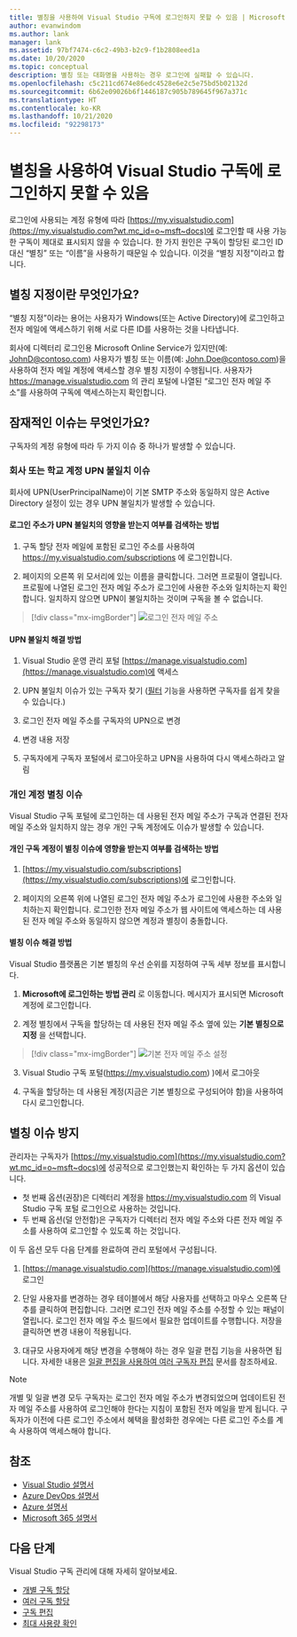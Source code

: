 ```yaml
---
title: 별칭을 사용하여 Visual Studio 구독에 로그인하지 못할 수 있음 | Microsoft Docs
author: evanwindom
ms.author: lank
manager: lank
ms.assetid: 97bf7474-c6c2-49b3-b2c9-f1b2808eed1a
ms.date: 10/20/2020
ms.topic: conceptual
description: 별칭 또는 대화명을 사용하는 경우 로그인에 실패할 수 있습니다.
ms.openlocfilehash: c5c211cd674e86edc4528e6e2c5e75bd5b02132d
ms.sourcegitcommit: 6b62e09026b6f1446187c905b789645f967a371c
ms.translationtype: HT
ms.contentlocale: ko-KR
ms.lasthandoff: 10/21/2020
ms.locfileid: "92298173"
---
```

# <a name="signing-into-visual-studio-subscriptions-may-fail-when-using-aliases"></a>별칭을 사용하여 Visual Studio 구독에 로그인하지 못할 수 있음
로그인에 사용되는 계정 유형에 따라 [https://my.visualstudio.com](https://my.visualstudio.com?wt.mc_id=o~msft~docs)에 로그인할 때 사용 가능한 구독이 제대로 표시되지 않을 수 있습니다. 한 가지 원인은 구독이 할당된 로그인 ID 대신 “별칭” 또는 “이름”을 사용하기 때문일 수 있습니다. 이것을 “별칭 지정”이라고 합니다.

## <a name="what-is-aliasing"></a>별칭 지정이란 무엇인가요?
“별칭 지정”이라는 용어는 사용자가 Windows(또는 Active Directory)에 로그인하고 전자 메일에 액세스하기 위해 서로 다른 ID를 사용하는 것을 나타냅니다.

회사에 디렉터리 로그인용 Microsoft Online Service가 있지만(예: JohnD@contoso.com) 사용자가 별칭 또는 이름(예: John.Doe@contoso.com)을 사용하여 전자 메일 계정에 액세스할 경우 별칭 지정이 수행됩니다. 사용자가 https://manage.visualstudio.com 의 관리 포털에 나열된 “로그인 전자 메일 주소”를 사용하여 구독에 액세스하는지 확인합니다. 

## <a name="what-are-the-potential-issues"></a>잠재적인 이슈는 무엇인가요?

구독자의 계정 유형에 따라 두 가지 이슈 중 하나가 발생할 수 있습니다. 

### <a name="work-or-school-account-upn-mismatch-issue"></a>회사 또는 학교 계정 UPN 불일치 이슈 
회사에 UPN(UserPrincipalName)이 기본 SMTP 주소와 동일하지 않은 Active Directory 설정이 있는 경우 UPN 불일치가 발생할 수 있습니다. 

#### <a name="how-to-detect-if-your-sign-in-address-is-impacted-by-a-upn-mismatch"></a>로그인 주소가 UPN 불일치의 영향을 받는지 여부를 검색하는 방법 

1. 구독 할당 전자 메일에 포함된 로그인 주소를 사용하여 https://my.visualstudio.com/subscriptions 에 로그인합니다.

2. 페이지의 오른쪽 위 모서리에 있는 이름을 클릭합니다.  그러면 프로필이 열립니다.  프로필에 나열된 로그인 전자 메일 주소가 로그인에 사용한 주소와 일치하는지 확인합니다.  일치하지 않으면 UPN이 불일치하는 것이며 구독을 볼 수 없습니다. 

> [!div class="mx-imgBorder"]
> ![로그인 전자 메일 주소](_img//aliasing/sign-in-email.png "프로필에 표시되는 전자 메일 주소가 로그인에 사용하는 주소와 일치해야 합니다.")

#### <a name="how-to-fix-a-upn-mismatch"></a>UPN 불일치 해결 방법

1. Visual Studio 운영 관리 포털 [https://manage.visualstudio.com](https://manage.visualstudio.com)에 액세스 

2. UPN 불일치 이슈가 있는 구독자 찾기 ([필터](search-license.md) 기능을 사용하면 구독자를 쉽게 찾을 수 있습니다.)

3. 로그인 전자 메일 주소를 구독자의 UPN으로 변경 

0. 변경 내용 저장 

0. 구독자에게 구독자 포털에서 로그아웃하고 UPN을 사용하여 다시 액세스하라고 알림 

### <a name="personal-account-aliasing-issue"></a>개인 계정 별칭 이슈

Visual Studio 구독 포털에 로그인하는 데 사용된 전자 메일 주소가 구독과 연결된 전자 메일 주소와 일치하지 않는 경우 개인 구독 계정에도 이슈가 발생할 수 있습니다. 

#### <a name="how-to-detect-if-your-personal-subscription-account-is-impacted-by-an-aliasing-issue"></a>개인 구독 계정이 별칭 이슈에 영향을 받는지 여부를 검색하는 방법

1. [https://my.visualstudio.com/subscriptions](https://my.visualstudio.com/subscriptions)에 로그인합니다.

0. 페이지의 오른쪽 위에 나열된 로그인 전자 메일 주소가 로그인에 사용한 주소와 일치하는지 확인합니다.  로그인한 전자 메일 주소가 웹 사이트에 액세스하는 데 사용된 전자 메일 주소와 동일하지 않으면 계정과 별칭이 충돌합니다.

#### <a name="how-to-fix-an-alias-issue"></a>별칭 이슈 해결 방법

Visual Studio 플랫폼은 기본 별칭의 우선 순위를 지정하여 구독 세부 정보를 표시합니다. 

1. **Microsoft에 로그인하는 방법 관리** 로 이동합니다. 메시지가 표시되면 Microsoft 계정에 로그인합니다. 

2. 계정 별칭에서 구독을 할당하는 데 사용된 전자 메일 주소 옆에 있는 **기본 별칭으로 지정** 을 선택합니다. 

> [!div class="mx-imgBorder"]
> ![기본 전자 메일 주소 설정](_img//aliasing/account-aliases.png "기본 항목으로 만들기 링크를 사용하여 구독의 기본 별칭을 선택합니다.")

3. Visual Studio 구독 포털(https://my.visualstudio.com) )에서 로그아웃 

4. 구독을 할당하는 데 사용된 계정(지금은 기본 별칭으로 구성되어야 함)을 사용하여 다시 로그인합니다. 

## <a name="preventing-aliasing-issues"></a>별칭 이슈 방지

관리자는 구독자가 [https://my.visualstudio.com](https://my.visualstudio.com?wt.mc_id=o~msft~docs)에 성공적으로 로그인했는지 확인하는 두 가지 옵션이 있습니다.
- 첫 번째 옵션(권장)은 디렉터리 계정을 https://my.visualstudio.com 의 Visual Studio 구독 포털 로그인으로 사용하는 것입니다.  
- 두 번째 옵션(덜 안전함)은 구독자가 디렉터리 전자 메일 주소와 다른 전자 메일 주소를 사용하여 로그인할 수 있도록 하는 것입니다.

이 두 옵션 모두 다음 단계를 완료하여 관리 포털에서 구성됩니다.  
1. [https://manage.visualstudio.com](https://manage.visualstudio.com)에 로그인 

0. 단일 사용자를 변경하는 경우 테이블에서 해당 사용자를 선택하고 마우스 오른쪽 단추를 클릭하여 편집합니다. 그러면 로그인 전자 메일 주소를 수정할 수 있는 패널이 열립니다. 로그인 전자 메일 주소 필드에서 필요한 업데이트를 수행합니다. 저장을 클릭하면 변경 내용이 적용됩니다.  

0. 대규모 사용자에게 해당 변경을 수행해야 하는 경우 일괄 편집 기능을 사용하면 됩니다. 자세한 내용은 [일괄 편집을 사용하여 여러 구독자 편집](./edit-license.md#edit-multiple-subscribers-using-bulk-edit) 문서를 참조하세요.

> [!NOTE]
> 개별 및 일괄 변경 모두 구독자는 로그인 전자 메일 주소가 변경되었으며 업데이트된 전자 메일 주소를 사용하여 로그인해야 한다는 지침이 포함된 전자 메일을 받게 됩니다. 구독자가 이전에 다른 로그인 주소에서 혜택을 활성화한 경우에는 다른 로그인 주소를 계속 사용하여 액세스해야 합니다.  

## <a name="see-also"></a>참조
- [Visual Studio 설명서](/visualstudio/)
- [Azure DevOps 설명서](/azure/devops/)
- [Azure 설명서](/azure/)
- [Microsoft 365 설명서](/microsoft-365/)


## <a name="next-steps"></a>다음 단계
Visual Studio 구독 관리에 대해 자세히 알아보세요.
- [개별 구독 할당](assign-license.md)
- [여러 구독 할당](assign-license-bulk.md)
- [구독 편집](edit-license.md)
- [최대 사용량 확인](maximum-usage.md)